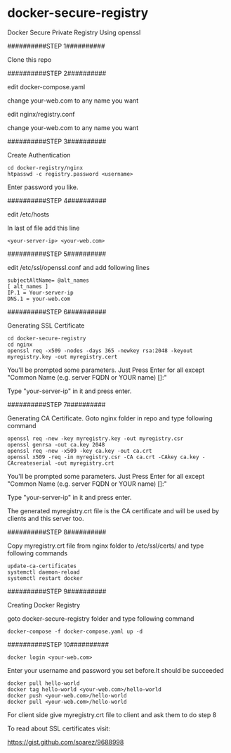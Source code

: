 # docker-secure-registry


Docker Secure Private Registry Using openssl

##########STEP 1##########

Clone this repo

##########STEP 2##########

edit docker-compose.yaml

change your-web.com to any name you want

edit nginx/registry.conf

change your-web.com to any name you want

##########STEP 3##########

Create Authentication

	cd docker-registry/nginx
  	htpasswd -c registry.password <username>

Enter password you like.

##########STEP 4##########

edit /etc/hosts

In last of file add this line

	<your-server-ip> <your-web.com>

##########STEP 5##########

edit /etc/ssl/openssl.conf and add following lines

 	subjectAltName= @alt_names  
  	[ alt_names ]
  	IP.1 = Your-server-ip
  	DNS.1 = your-web.com

##########STEP 6##########

Generating SSL Certificate

    cd docker-secure-registry
  	cd nginx
  	openssl req -x509 -nodes -days 365 -newkey rsa:2048 -keyout myregistry.key -out myregistry.cert

 You'll be prompted some parameters. Just Press Enter for all except "Common Name (e.g. server FQDN or YOUR name) []:"

Type "your-server-ip" in it and press enter.

##########STEP 7##########

Generating CA Certificate. Goto nginx folder in repo and type following command

	openssl req -new -key myregistry.key -out myregistry.csr
  	openssl genrsa -out ca.key 2048
  	openssl req -new -x509 -key ca.key -out ca.crt
  	openssl x509 -req -in myregistry.csr -CA ca.crt -CAkey ca.key -CAcreateserial -out myregistry.crt
  
You'll be prompted some parameters. Just Press Enter for all except "Common Name (e.g. server FQDN or YOUR name) []:"

Type "your-server-ip" in it and press enter.

The generated myregistry.crt file is the CA certificate and will be used by clients and this server too.

##########STEP 8##########

Copy myregistry.crt file from nginx folder to /etc/ssl/certs/ and type following commands

	update-ca-certificates
 	systemctl daemon-reload
  	systemctl restart docker

##########STEP 9##########

Creating Docker Registry

goto docker-secure-registry folder and type following command

	docker-compose -f docker-compose.yaml up -d

##########STEP 10##########

	docker login <your-web.com>
    
Enter your username and password you set before.It should be succeeded

	docker pull hello-world
	docker tag hello-world <your-web.com>/hello-world
    docker push <your-web.com>/hello-world
   	docker pull <your-web.com>/hello-world

For client side give myregistry.crt file to client and ask them to do step 8

To read about SSL certificates visit:

https://gist.github.com/soarez/9688998
